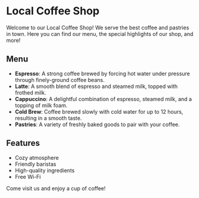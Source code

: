 # Local Coffee Shop

Welcome to our Local Coffee Shop! We serve the best coffee and pastries in town. Here you can find our menu, the special highlights of our shop, and more!

## Menu
- **Espresso**: A strong coffee brewed by forcing hot water under pressure through finely-ground coffee beans.
- **Latte**: A smooth blend of espresso and steamed milk, topped with frothed milk.
- **Cappuccino**: A delightful combination of espresso, steamed milk, and a topping of milk foam.
- **Cold Brew**: Coffee brewed slowly with cold water for up to 12 hours, resulting in a smooth taste.
- **Pastries**: A variety of freshly baked goods to pair with your coffee.

## Features
- Cozy atmosphere 
- Friendly baristas 
- High-quality ingredients 
- Free Wi-Fi

Come visit us and enjoy a cup of coffee!